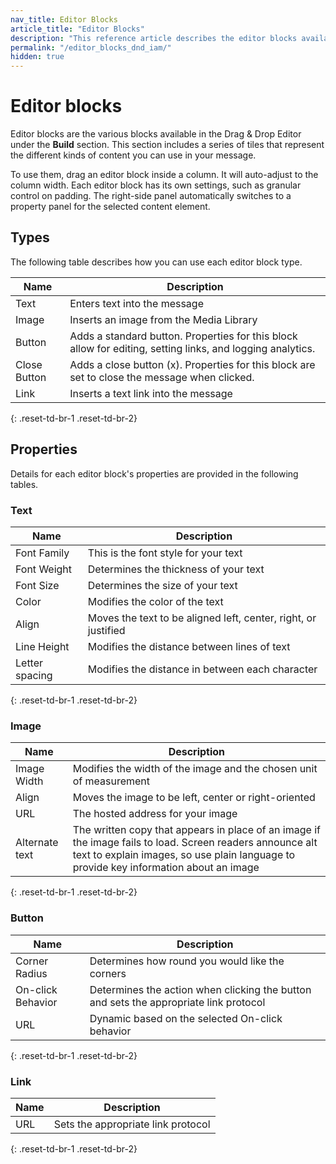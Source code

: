 ```yaml
---
nav_title: Editor Blocks
article_title: "Editor Blocks"
description: "This reference article describes the editor blocks available in the Drag and Drop Editor for in-app messages."
permalink: "/editor_blocks_dnd_iam/"
hidden: true
---
```


# Editor blocks

Editor blocks are the various blocks available in the Drag & Drop Editor under the **Build** section. This section includes a series of tiles that represent the different kinds of content you can use in your message.

To use them, drag an editor block inside a column. It will auto-adjust to the column width. Each editor block has its own settings, such as granular control on padding. The right-side panel automatically switches to a property panel for the selected content element.

## Types

The following table describes how you can use each editor block type.

| Name | Description |
| --- | --- |
| Text | Enters text into the message |
| Image | Inserts an image from the Media Library |
| Button | Adds a standard button. Properties for this block allow for editing, setting links, and logging analytics. |
| Close Button | Adds a close button (x). Properties for this block are set to close the message when clicked. |
| Link | Inserts a text link into the message |
{: .reset-td-br-1 .reset-td-br-2}

## Properties

Details for each editor block's properties are provided in the following tables.

### Text

| Name | Description |
| --- | --- |
| Font Family | This is the font style for your text |
| Font Weight | Determines the thickness of your text |
| Font Size | Determines the size of your text |
| Color | Modifies the color of the text |
| Align | Moves the text to be aligned left, center, right, or justified |
| Line Height | Modifies the distance between lines of text |
| Letter spacing | Modifies the distance in between each character |
{: .reset-td-br-1 .reset-td-br-2}

### Image

| Name | Description |
| --- | --- |
| Image Width | Modifies the width of the image and the chosen unit of measurement |
| Align | Moves the image to be left, center or right-oriented |
| URL | The hosted address for your image |
| Alternate text | The written copy that appears in place of an image if the image fails to load. Screen readers announce alt text to explain images, so use plain language to provide key information about an image |
{: .reset-td-br-1 .reset-td-br-2}

### Button

| Name | Description |
| --- | --- |
| Corner Radius | Determines how round you would like the corners |
| On-click Behavior | Determines the action when clicking the button and sets the appropriate link protocol |
| URL | Dynamic based on the selected On-click behavior |
{: .reset-td-br-1 .reset-td-br-2}

### Link

| Name | Description |
| --- | --- |
| URL | Sets the appropriate link protocol |
{: .reset-td-br-1 .reset-td-br-2}


